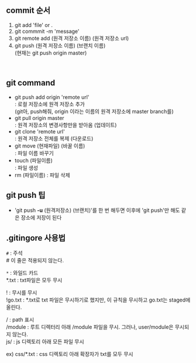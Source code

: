 ## commit 순서
1. git add 'file' or .
2. git commmit -m 'message'
3. git remote add (원격 저장소 이름) (원격 저장소 url)
4. git push (원격 저장소 이름) (브랜치 이름)<br>
(현재는 git push origin master)
<br>

## git command

* git push add origin 'remote url'<br>
: 로컬 저장소에 원격 저장소 추가
<br>(git아, push해줘, origin 이라는 이름의 원격 저장소에 master branch를)
* git pull origin master
<br>: 원격 저장소의 변경사항만을 받아옴 (업데이트)
* git clone 'remote url'<br>
: 원격 저장소 전체를 복제 (다운로드)
* git move (현재파일) (바꿀 이름) <br>
: 파일 이름 바꾸기
* touch (파일이름) <br>
: 파일 생성
* rm (파일이름)
: 파일 삭제

## git push 팁
* 'git push **-u** (원격저장소) (브랜치)'를 한 번 해두면 이후에 'git push'만 해도 같은 장소에 저장이 된다

## .gitingore 사용법
`#` : 주석 <br>
    # 이 줄은 적용되지 않는다.

`*` : 와일드 카드<br>
    *.txt : txt파일은 모두 무시

! : 무시를 무시<br>
    !go.txt : *.txt로 txt 파일은 무시하기로 했지만, 이 규칙을 무시하고 go.txt는 staged에 올린다.

/ : path 표시<br>
    /module : 루트 디렉터리 아래 /module 파일을 무시. 그러나, user/module은 무시되지 않는다.<br>
    js/ : js 디렉토리 아래 모든 파일 무시<br>
    

ex) css/*.txt : css 디렉토리 아래 확장자가 txt를 모두 무시 